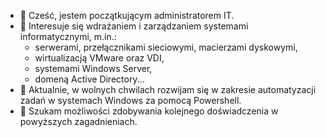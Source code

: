 - 👋 Cześć, jestem początkującym administratorem IT.
- 👀 Interesuje się wdrażaniem i zarządzaniem systemami informatycznymi, m.in.:
    * serwerami, przełącznikami sieciowymi, macierzami dyskowymi,
    * wirtualizacją VMware oraz VDI,
    * systemami Windows Server,
    * domeną Active Directory...
- 🌱 Aktualnie, w wolnych chwilach rozwijam się w zakresie automatyzacji zadań w systemach Windows za pomocą Powershell.
- 💞️ Szukam możliwości zdobywania kolejnego doświadczenia w powyższych zagadnieniach.
